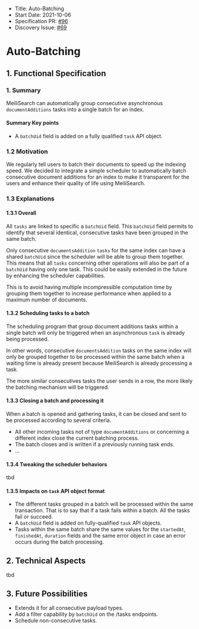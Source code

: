 - Title: Auto-Batching
- Start Date: 2021-10-06
- Specification PR: [#96](https://github.com/meilisearch/specifications/pull/96)
- Discovery Issue: [#69](https://github.com/meilisearch/product/issues/69)

# Auto-Batching

## 1. Functional Specification

### 1. Summary

MeiliSearch can automatically group consecutive asynchronous `documentAdditions` tasks into a single batch for an index.

#### Summary Key points

- A `batchUid` field is added on a fully qualified `task` API object.

### 1.2 Motivation

We regularly tell users to batch their documents to speed up the indexing speed. We decided to integrate a simple scheduler to automatically batch consecutive document additions for an index to make it transparent for the users and enhance their quality of life using MeiliSearch.

### 1.3 Explanations

#### 1.3.1 Overall

All `tasks` are linked to specific a `batchUid` field. This `batchUid` field permits to identify that several identical, consecutive tasks have been grouped in the same batch.

Only consecutive `documentsAddition` `tasks` for the same index can have a shared `batchUid` since the scheduler will be able to group them together. This means that all `tasks` concerning other operations will also be part of a `batchUid` having only one task. This could be easily extended in the future by enhancing the scheduler capabilities.

This is to avoid having multiple incompressible computation time by grouping them together to increase performance when applied to a maximum number of documents.

#### 1.3.2 Scheduling tasks to a batch

The scheduling program that group document additions tasks within a single batch will only be triggered when an asynchronous `task` is already being processed.

In other words, consecutive `documentsAddition` tasks on the same index will only be grouped together to be processed within the same batch when a waiting time is already present because MeiliSearch is already processing a task.

The more similar consecutives tasks the user sends in a row, the more likely the batching mechanism will be triggered.

#### 1.3.3 Closing a batch and processing it

When a batch is opened and gathering tasks, it can be closed and sent to be processed according to several criteria.

- All other incoming tasks not of type `documentAdditions` or concerning a different index close the current batching process.
- The batch closes and is written if a previously running task ends.
- ...

#### 1.3.4 Tweaking the scheduler behaviors
tbd

#### 1.3.5 Impacts on `task` API object format

- The different tasks grouped in a batch will be processed within the same transaction. That is to say that if a task fails within a batch. All the tasks fail or succeed.
- A `batchUid` field is added on fully-qualified `task` API objects.
- Tasks within the same batch share the same values for the `startedAt`, `finishedAt`, `duration` fields and the same error object in case an error occurs during the batch processing.

## 2. Technical Aspects
tbd

## 3. Future Possibilities

- Extends it for all consecutive payload types.
- Add a filter capability by `batchUid` on the /tasks endpoints.
- Schedule non-consecutive tasks.